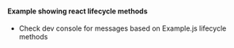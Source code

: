 #### Example showing react lifecycle methods

* Check dev console for messages based on Example.js lifecycle methods
